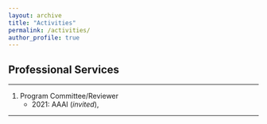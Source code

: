 ```yaml
---
layout: archive
title: "Activities"
permalink: /activities/
author_profile: true
---
```


## Professional Services
----------------

1. Program Committee/Reviewer
	- 2021: AAAI (*invited*), 


__________________________________________________
